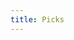 ```yaml
---
title: Picks
---
```


<link href="/rmarkdown-libs/tabwid/tabwid.css" rel="stylesheet" />

<style type="text/css">
h1 {
  text-align: center;
}
</style>
<template id="ac3a4797-4a90-4472-9a28-dea0f5bda54b"><style>
.tabwid table{
  border-spacing:0px !important;
  border-collapse:collapse;
  line-height:1;
  margin-left:auto;
  margin-right:auto;
  border-width: 0;
  display: table;
  margin-top: 1.275em;
  margin-bottom: 1.275em;
  border-color: transparent;
}
.tabwid_left table{
  margin-left:0;
}
.tabwid_right table{
  margin-right:0;
}
.tabwid td {
    padding: 0;
}
.tabwid a {
  text-decoration: none;
}
.tabwid thead {
    background-color: transparent;
}
.tabwid tfoot {
    background-color: transparent;
}
.tabwid table tr {
background-color: transparent;
}
</style><div class="tabwid"><style>.cl-b6257a84{}.cl-b61c1386{font-family:'Helvetica';font-size:11pt;font-weight:normal;font-style:normal;text-decoration:none;color:rgba(255, 255, 255, 1.00);background-color:transparent;}.cl-b61c13ae{font-family:'Helvetica';font-size:11pt;font-weight:normal;font-style:normal;text-decoration:none;color:rgba(0, 0, 0, 1.00);background-color:transparent;}.cl-b61c3848{margin:0;text-align:left;border-bottom: 0 solid rgba(0, 0, 0, 1.00);border-top: 0 solid rgba(0, 0, 0, 1.00);border-left: 0 solid rgba(0, 0, 0, 1.00);border-right: 0 solid rgba(0, 0, 0, 1.00);padding-bottom:5pt;padding-top:5pt;padding-left:5pt;padding-right:5pt;line-height: 1;background-color:transparent;}.cl-b61c7ccc{width:93.3pt;background-color:transparent;vertical-align: middle;border-bottom: 0 solid rgba(0, 0, 0, 1.00);border-top: 0 solid rgba(0, 0, 0, 1.00);border-left: 0 solid rgba(0, 0, 0, 1.00);border-right: 0 solid rgba(0, 0, 0, 1.00);margin-bottom:0;margin-top:0;margin-left:0;margin-right:0;}.cl-b61c7d12{width:88.4pt;background-color:transparent;vertical-align: middle;border-bottom: 0 solid rgba(0, 0, 0, 1.00);border-top: 0 solid rgba(0, 0, 0, 1.00);border-left: 0 solid rgba(0, 0, 0, 1.00);border-right: 0 solid rgba(0, 0, 0, 1.00);margin-bottom:0;margin-top:0;margin-left:0;margin-right:0;}.cl-b61c7d13{width:57.2pt;background-color:transparent;vertical-align: middle;border-bottom: 0 solid rgba(0, 0, 0, 1.00);border-top: 0 solid rgba(0, 0, 0, 1.00);border-left: 0 solid rgba(0, 0, 0, 1.00);border-right: 0 solid rgba(0, 0, 0, 1.00);margin-bottom:0;margin-top:0;margin-left:0;margin-right:0;}.cl-b61c7d1c{width:66.4pt;background-color:transparent;vertical-align: middle;border-bottom: 0 solid rgba(0, 0, 0, 1.00);border-top: 0 solid rgba(0, 0, 0, 1.00);border-left: 0 solid rgba(0, 0, 0, 1.00);border-right: 0 solid rgba(0, 0, 0, 1.00);margin-bottom:0;margin-top:0;margin-left:0;margin-right:0;}.cl-b61c7d1d{width:93.3pt;background-color:transparent;vertical-align: middle;border-bottom: 0 solid rgba(0, 0, 0, 1.00);border-top: 0 solid rgba(0, 0, 0, 1.00);border-left: 0 solid rgba(0, 0, 0, 1.00);border-right: 0 solid rgba(0, 0, 0, 1.00);margin-bottom:0;margin-top:0;margin-left:0;margin-right:0;}.cl-b61c7d1e{width:88.4pt;background-color:transparent;vertical-align: middle;border-bottom: 0 solid rgba(0, 0, 0, 1.00);border-top: 0 solid rgba(0, 0, 0, 1.00);border-left: 0 solid rgba(0, 0, 0, 1.00);border-right: 0 solid rgba(0, 0, 0, 1.00);margin-bottom:0;margin-top:0;margin-left:0;margin-right:0;}.cl-b61c7d26{width:57.2pt;background-color:transparent;vertical-align: middle;border-bottom: 0 solid rgba(0, 0, 0, 1.00);border-top: 0 solid rgba(0, 0, 0, 1.00);border-left: 0 solid rgba(0, 0, 0, 1.00);border-right: 0 solid rgba(0, 0, 0, 1.00);margin-bottom:0;margin-top:0;margin-left:0;margin-right:0;}.cl-b61c7d27{width:66.4pt;background-color:transparent;vertical-align: middle;border-bottom: 0 solid rgba(0, 0, 0, 1.00);border-top: 0 solid rgba(0, 0, 0, 1.00);border-left: 0 solid rgba(0, 0, 0, 1.00);border-right: 0 solid rgba(0, 0, 0, 1.00);margin-bottom:0;margin-top:0;margin-left:0;margin-right:0;}.cl-b61c7d30{width:93.3pt;background-color:transparent;vertical-align: middle;border-bottom: 0 solid rgba(0, 0, 0, 1.00);border-top: 0 solid rgba(0, 0, 0, 1.00);border-left: 0 solid rgba(0, 0, 0, 1.00);border-right: 0 solid rgba(0, 0, 0, 1.00);margin-bottom:0;margin-top:0;margin-left:0;margin-right:0;}.cl-b61c7d31{width:88.4pt;background-color:transparent;vertical-align: middle;border-bottom: 0 solid rgba(0, 0, 0, 1.00);border-top: 0 solid rgba(0, 0, 0, 1.00);border-left: 0 solid rgba(0, 0, 0, 1.00);border-right: 0 solid rgba(0, 0, 0, 1.00);margin-bottom:0;margin-top:0;margin-left:0;margin-right:0;}.cl-b61c7d32{width:57.2pt;background-color:transparent;vertical-align: middle;border-bottom: 0 solid rgba(0, 0, 0, 1.00);border-top: 0 solid rgba(0, 0, 0, 1.00);border-left: 0 solid rgba(0, 0, 0, 1.00);border-right: 0 solid rgba(0, 0, 0, 1.00);margin-bottom:0;margin-top:0;margin-left:0;margin-right:0;}.cl-b61c7d3a{width:66.4pt;background-color:transparent;vertical-align: middle;border-bottom: 0 solid rgba(0, 0, 0, 1.00);border-top: 0 solid rgba(0, 0, 0, 1.00);border-left: 0 solid rgba(0, 0, 0, 1.00);border-right: 0 solid rgba(0, 0, 0, 1.00);margin-bottom:0;margin-top:0;margin-left:0;margin-right:0;}.cl-b61c7d3b{width:93.3pt;background-color:transparent;vertical-align: middle;border-bottom: 2pt solid rgba(102, 102, 102, 1.00);border-top: 0 solid rgba(0, 0, 0, 1.00);border-left: 0 solid rgba(0, 0, 0, 1.00);border-right: 0 solid rgba(0, 0, 0, 1.00);margin-bottom:0;margin-top:0;margin-left:0;margin-right:0;}.cl-b61c7d3c{width:88.4pt;background-color:transparent;vertical-align: middle;border-bottom: 2pt solid rgba(102, 102, 102, 1.00);border-top: 0 solid rgba(0, 0, 0, 1.00);border-left: 0 solid rgba(0, 0, 0, 1.00);border-right: 0 solid rgba(0, 0, 0, 1.00);margin-bottom:0;margin-top:0;margin-left:0;margin-right:0;}.cl-b61c7d3d{width:57.2pt;background-color:transparent;vertical-align: middle;border-bottom: 2pt solid rgba(102, 102, 102, 1.00);border-top: 0 solid rgba(0, 0, 0, 1.00);border-left: 0 solid rgba(0, 0, 0, 1.00);border-right: 0 solid rgba(0, 0, 0, 1.00);margin-bottom:0;margin-top:0;margin-left:0;margin-right:0;}.cl-b61c7d44{width:66.4pt;background-color:transparent;vertical-align: middle;border-bottom: 2pt solid rgba(102, 102, 102, 1.00);border-top: 0 solid rgba(0, 0, 0, 1.00);border-left: 0 solid rgba(0, 0, 0, 1.00);border-right: 0 solid rgba(0, 0, 0, 1.00);margin-bottom:0;margin-top:0;margin-left:0;margin-right:0;}.cl-b61c7d45{width:93.3pt;background-color:rgba(38, 89, 173, 1.00);vertical-align: middle;border-bottom: 2pt solid rgba(102, 102, 102, 1.00);border-top: 2pt solid rgba(102, 102, 102, 1.00);border-left: 0 solid rgba(0, 0, 0, 1.00);border-right: 0 solid rgba(0, 0, 0, 1.00);margin-bottom:0;margin-top:0;margin-left:0;margin-right:0;}.cl-b61c7d4e{width:88.4pt;background-color:rgba(38, 89, 173, 1.00);vertical-align: middle;border-bottom: 2pt solid rgba(102, 102, 102, 1.00);border-top: 2pt solid rgba(102, 102, 102, 1.00);border-left: 0 solid rgba(0, 0, 0, 1.00);border-right: 0 solid rgba(0, 0, 0, 1.00);margin-bottom:0;margin-top:0;margin-left:0;margin-right:0;}.cl-b61c7d4f{width:57.2pt;background-color:rgba(38, 89, 173, 1.00);vertical-align: middle;border-bottom: 2pt solid rgba(102, 102, 102, 1.00);border-top: 2pt solid rgba(102, 102, 102, 1.00);border-left: 0 solid rgba(0, 0, 0, 1.00);border-right: 0 solid rgba(0, 0, 0, 1.00);margin-bottom:0;margin-top:0;margin-left:0;margin-right:0;}.cl-b61c7d50{width:66.4pt;background-color:rgba(38, 89, 173, 1.00);vertical-align: middle;border-bottom: 2pt solid rgba(102, 102, 102, 1.00);border-top: 2pt solid rgba(102, 102, 102, 1.00);border-left: 0 solid rgba(0, 0, 0, 1.00);border-right: 0 solid rgba(0, 0, 0, 1.00);margin-bottom:0;margin-top:0;margin-left:0;margin-right:0;}</style><table class='cl-b6257a84'>
<thead><tr style="overflow-wrap:break-word;"><td class="cl-b61c7d4f"><p class="cl-b61c3848"><span class="cl-b61c1386">Player</span></p></td><td class="cl-b61c7d4e"><p class="cl-b61c3848"><span class="cl-b61c1386">South</span></p></td><td class="cl-b61c7d45"><p class="cl-b61c3848"><span class="cl-b61c1386">East</span></p></td><td class="cl-b61c7d4e"><p class="cl-b61c3848"><span class="cl-b61c1386">Midwest</span></p></td><td class="cl-b61c7d50"><p class="cl-b61c3848"><span class="cl-b61c1386">West</span></p></td></tr></thead><tbody><tr style="overflow-wrap:break-word;"><td class="cl-b61c7d13"><p class="cl-b61c3848"><span class="cl-b61c13ae">Kelly</span></p></td><td class="cl-b61c7d12"><p class="cl-b61c3848"><span class="cl-b61c13ae">Baylor</span></p></td><td class="cl-b61c7ccc"><p class="cl-b61c3848"><span class="cl-b61c13ae">Marquette</span></p></td><td class="cl-b61c7d12"><p class="cl-b61c3848"><span class="cl-b61c13ae">Kennesaw St.</span></p></td><td class="cl-b61c7d1c"><p class="cl-b61c3848"><span class="cl-b61c13ae">Illinois</span></p></td></tr><tr style="overflow-wrap:break-word;"><td class="cl-b61c7d26"><p class="cl-b61c3848"><span class="cl-b61c13ae">Mike</span></p></td><td class="cl-b61c7d1e"><p class="cl-b61c3848"><span class="cl-b61c13ae">Creighton</span></p></td><td class="cl-b61c7d1d"><p class="cl-b61c3848"><span class="cl-b61c13ae">Kansas St.</span></p></td><td class="cl-b61c7d1e"><p class="cl-b61c3848"><span class="cl-b61c13ae">Drake</span></p></td><td class="cl-b61c7d27"><p class="cl-b61c3848"><span class="cl-b61c13ae">Gonzaga</span></p></td></tr><tr style="overflow-wrap:break-word;"><td class="cl-b61c7d32"><p class="cl-b61c3848"><span class="cl-b61c13ae">Maddie</span></p></td><td class="cl-b61c7d31"><p class="cl-b61c3848"><span class="cl-b61c13ae">Arizona</span></p></td><td class="cl-b61c7d30"><p class="cl-b61c3848"><span class="cl-b61c13ae">Florida Atlantic</span></p></td><td class="cl-b61c7d31"><p class="cl-b61c3848"><span class="cl-b61c13ae">Indiana</span></p></td><td class="cl-b61c7d3a"><p class="cl-b61c3848"><span class="cl-b61c13ae">Iona</span></p></td></tr><tr style="overflow-wrap:break-word;"><td class="cl-b61c7d3d"><p class="cl-b61c3848"><span class="cl-b61c13ae">Ry Guy</span></p></td><td class="cl-b61c7d3c"><p class="cl-b61c3848"><span class="cl-b61c13ae">San Diego St.</span></p></td><td class="cl-b61c7d3b"><p class="cl-b61c3848"><span class="cl-b61c13ae">Louisiana</span></p></td><td class="cl-b61c7d3c"><p class="cl-b61c3848"><span class="cl-b61c13ae">Iowa</span></p></td><td class="cl-b61c7d44"><p class="cl-b61c3848"><span class="cl-b61c13ae">Arkansas</span></p></td></tr></tbody></table></div></template>
<div class="flextable-shadow-host" id="39d7241a-200b-49b4-8dc4-c23b97a27d9d"></div>
<script>
var dest = document.getElementById("39d7241a-200b-49b4-8dc4-c23b97a27d9d");
var template = document.getElementById("ac3a4797-4a90-4472-9a28-dea0f5bda54b");
var caption = template.content.querySelector("caption");
if(caption) {
  caption.style.cssText = "display:block;text-align:center;";
  var newcapt = document.createElement("p");
  newcapt.appendChild(caption)
  dest.parentNode.insertBefore(newcapt, dest.previousSibling);
}
var fantome = dest.attachShadow({mode: 'open'});
var templateContent = template.content;
fantome.appendChild(templateContent);
</script>
